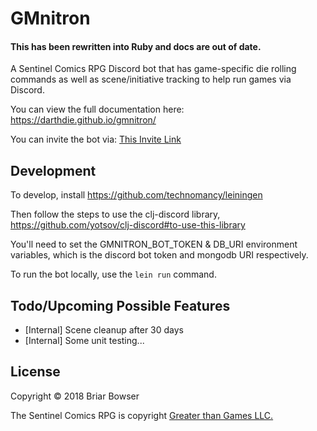 # GMnitron

#### This has been rewritten into Ruby and docs are out of date.

A Sentinel Comics RPG Discord bot that has game-specific die rolling commands as well as scene/initiative tracking to help run games via Discord.

You can view the full documentation here: https://darthdie.github.io/gmnitron/

You can invite the bot via: [This Invite Link](https://discordapp.com/oauth2/authorize?client_id=425385281890418710&scope=bot)

## Development

To develop, install https://github.com/technomancy/leiningen

Then follow the steps to use the clj-discord library, https://github.com/yotsov/clj-discord#to-use-this-library

You'll need to set the GMNITRON_BOT_TOKEN & DB_URI environment variables, which is the discord bot token and mongodb URI respectively.

To run the bot locally, use the `lein run` command.

## Todo/Upcoming Possible Features

* [Internal] Scene cleanup after 30 days
* [Internal] Some unit testing...

## License

Copyright © 2018 Briar Bowser

The Sentinel Comics RPG is copyright [Greater than Games LLC.](https://greaterthangames.com/)
